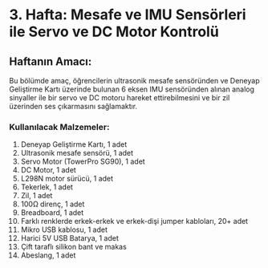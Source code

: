 # 3. Hafta: Mesafe ve IMU Sensörleri ile Servo ve DC Motor Kontrolü

## Haftanın Amacı:
Bu bölümde amaç, öğrencilerin ultrasonik mesafe sensöründen ve Deneyap Geliştirme Kartı üzerinde bulunan 6 eksen IMU sensöründen alınan analog sinyaller ile bir servo ve DC motoru hareket ettirebilmesini ve bir zil üzerinden ses çıkarmasını sağlamaktır.

### Kullanılacak Malzemeler:
1.	Deneyap Geliştirme Kartı, 1 adet
2.	Ultrasonik mesafe sensörü, 1 adet
3.	Servo Motor (TowerPro SG90), 1 adet
4.	DC Motor, 1 adet
5.	L298N motor sürücü, 1 adet
6.	Tekerlek, 1 adet
7.	Zil, 1 adet
8.	100Ω direnç, 1 adet
9.	Breadboard, 1 adet
10.	Farklı renklerde erkek-erkek ve erkek-dişi jumper kabloları, 20+ adet
11.	Mikro USB kablosu, 1 adet
12.	Harici 5V USB Batarya, 1 adet
13.	Çift taraflı silikon bant ve makas
14.	Abeslang, 1 adet




